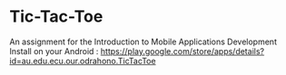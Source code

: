 # Tic-Tac-Toe
An assignment for the Introduction to Mobile Applications Development
Install on your Android : https://play.google.com/store/apps/details?id=au.edu.ecu.our.odrahono.TicTacToe
